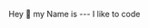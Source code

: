 
<!---
BenKarlsen/BenKarlsen is a ✨ special ✨ repository because its `README.md` (this file) appears on your GitHub profile.
You can click the Preview link to take a look at your changes.
--->


Hey 👋
my Name is --- I like to code <!---but like at the most things I'm not really good at it--->



